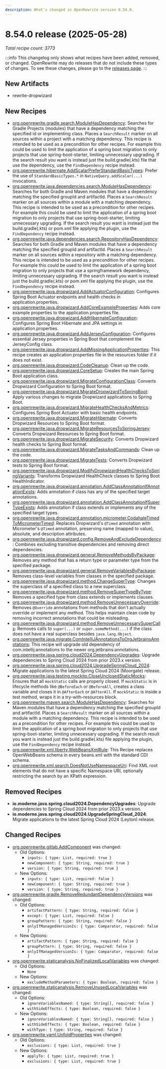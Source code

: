```yaml
---
description: What's changed in OpenRewrite version 8.54.0.
---
```


# 8.54.0 release (2025-05-28)

_Total recipe count: 3773_

:::info
This changelog only shows what recipes have been added, removed, or changed. OpenRewrite may do releases that do not include these types of changes. To see these changes, please go to the [releases page](https://github.com/openrewrite/rewrite/releases).
:::

## New Artifacts
* rewrite-dropwizard

## New Recipes

* [org.openrewrite.gradle.search.ModuleHasDependency](https://docs.openrewrite.org/recipes/gradle/search/modulehasdependency): Searches for Gradle Projects (modules) that have a dependency matching the specified id or implementing class. Places a `SearchResult` marker on all sources within a project with a matching dependency. This recipe is intended to be used as a precondition for other recipes. For example this could be used to limit the application of a spring boot migration to only projects that use spring-boot-starter, limiting unnecessary upgrading. If the search result you want is instead just the build.gradle(.kts) file that use the dependency, use the `FindDependency` recipe instead. 
* [org.openrewrite.hibernate.AddScalarPreferStandardBasicTypes](https://docs.openrewrite.org/recipes/hibernate/addscalarpreferstandardbasictypes): Prefer the use of `StandardBasicTypes.*` in `NativeQuery.addScalar(...)` invocations. 
* [org.openrewrite.java.dependencies.search.ModuleHasDependency](https://docs.openrewrite.org/recipes/java/dependencies/search/modulehasdependency): Searches for both Gradle and Maven modules that have a dependency matching the specified groupId and artifactId. Places a `SearchResult` marker on all sources within a module with a matching dependency. This recipe is intended to be used as a precondition for other recipes. For example this could be used to limit the application of a spring boot migration to only projects that use spring-boot-starter, limiting unnecessary upgrading. If the search result you want is instead just the build.gradle(.kts) or pom.xml file applying the plugin, use the `FindDependency` recipe instead. 
* [org.openrewrite.java.dependencies.search.RepositoryHasDependency](https://docs.openrewrite.org/recipes/java/dependencies/search/repositoryhasdependency): Searches for both Gradle and Maven modules that have a dependency matching the specified groupId and artifactId. Places a `SearchResult` marker on all sources within a repository with a matching dependency. This recipe is intended to be used as a precondition for other recipes. For example this could be used to limit the application of a spring boot migration to only projects that use a springframework dependency, limiting unnecessary upgrading. If the search result you want is instead just the build.gradle(.kts) or pom.xml file applying the plugin, use the `FindDependency` recipe instead. 
* [org.openrewrite.java.dropwizard.AddActuatorConfiguration](https://docs.openrewrite.org/recipes/java/dropwizard/addactuatorconfiguration): Configures Spring Boot Actuator endpoints and health checks in application.properties. 
* [org.openrewrite.java.dropwizard.AddCoreExampleProperties](https://docs.openrewrite.org/recipes/java/dropwizard/addcoreexampleproperties): Adds core example properties to the application.properties file. 
* [org.openrewrite.java.dropwizard.AddHibernateConfiguration](https://docs.openrewrite.org/recipes/java/dropwizard/addhibernateconfiguration): Configures Spring Boot Hibernate and JPA settings in application.properties. 
* [org.openrewrite.java.dropwizard.AddJerseyConfiguration](https://docs.openrewrite.org/recipes/java/dropwizard/addjerseyconfiguration): Configures essential Jersey properties in Spring Boot that complement the JerseyConfig class. 
* [org.openrewrite.java.dropwizard.AddMissingApplicationProperties](https://docs.openrewrite.org/recipes/java/dropwizard/addmissingapplicationproperties): This recipe creates an application.properties file in the resources folder if it does not exist. 
* [org.openrewrite.java.dropwizard.CodeCleanup](https://docs.openrewrite.org/recipes/java/dropwizard/codecleanup): Clean up the code. 
* [org.openrewrite.java.dropwizard.CoreSetup](https://docs.openrewrite.org/recipes/java/dropwizard/coresetup): Creates the main Spring Boot application class. 
* [org.openrewrite.java.dropwizard.MigrateConfigurationClass](https://docs.openrewrite.org/recipes/java/dropwizard/migrateconfigurationclass): Converts Dropwizard Configuration to Spring Boot format. 
* [org.openrewrite.java.dropwizard.MigrateDropwizardToSpringBoot](https://docs.openrewrite.org/recipes/java/dropwizard/migratedropwizardtospringboot): Apply various changes to migrate Dropwizard applications to Spring Boot. 
* [org.openrewrite.java.dropwizard.MigrateHealthChecksAndMetrics](https://docs.openrewrite.org/recipes/java/dropwizard/migratehealthchecksandmetrics): Configures Spring Boot Actuator with basic health endpoints. 
* [org.openrewrite.java.dropwizard.MigrateHibernate](https://docs.openrewrite.org/recipes/java/dropwizard/migratehibernate): Converts Dropwizard Resources to Spring Boot format. 
* [org.openrewrite.java.dropwizard.MigrateResourcesToSpringJersey](https://docs.openrewrite.org/recipes/java/dropwizard/migrateresourcestospringjersey): Converts Dropwizard Resources to Spring Boot format. 
* [org.openrewrite.java.dropwizard.MigrateSecurity](https://docs.openrewrite.org/recipes/java/dropwizard/migratesecurity): Converts Dropwizard health checks to Spring Boot format. 
* [org.openrewrite.java.dropwizard.MigrateTasksAndCommands](https://docs.openrewrite.org/recipes/java/dropwizard/migratetasksandcommands): Clean up the code. 
* [org.openrewrite.java.dropwizard.MigrateTests](https://docs.openrewrite.org/recipes/java/dropwizard/migratetests): Converts Dropwizard tests to Spring Boot format. 
* [org.openrewrite.java.dropwizard.ModifyDropwizardHealthChecksToSpringVariants](https://docs.openrewrite.org/recipes/java/dropwizard/modifydropwizardhealthcheckstospringvariants): Transforms Dropwizard HealthCheck classes to Spring Boot HealthIndicator. 
* [org.openrewrite.java.dropwizard.annotation.AddClassAnnotationIfAnnotationExists](https://docs.openrewrite.org/recipes/java/dropwizard/annotation/addclassannotationifannotationexists): Adds annotation if class has any of the specified target annotations. 
* [org.openrewrite.java.dropwizard.annotation.AddClassAnnotationIfSuperTypeExists](https://docs.openrewrite.org/recipes/java/dropwizard/annotation/addclassannotationifsupertypeexists): Adds annotation if class extends or implements any of the specified target types. 
* [org.openrewrite.java.dropwizard.annotation.micrometer.CodahaleTimedToMicrometerTimed](https://docs.openrewrite.org/recipes/java/dropwizard/annotation/micrometer/codahaletimedtomicrometertimed): Replaces Dropwizard's `@Timed` annotation with Micrometer's `@Timed` annotation, preserving name (mapped to value), absolute, and description attributes. 
* [org.openrewrite.java.dropwizard.config.RemoveAndExcludeDependency](https://docs.openrewrite.org/recipes/java/dropwizard/config/removeandexcludedependency): Combines excluding transitive dependencies and removing direct dependencies. 
* [org.openrewrite.java.dropwizard.general.RemoveMethodsByPackage](https://docs.openrewrite.org/recipes/java/dropwizard/general/removemethodsbypackage): Removes any method that has a return type or parameter type from the specified package. 
* [org.openrewrite.java.dropwizard.general.RemoveVariablesByPackage](https://docs.openrewrite.org/recipes/java/dropwizard/general/removevariablesbypackage): Removes class-level variables from classes in the specified package. 
* [org.openrewrite.java.dropwizard.method.ChangeSuperType](https://docs.openrewrite.org/recipes/java/dropwizard/method/changesupertype): Changes the superclass of a specified class to a new superclass. 
* [org.openrewrite.java.dropwizard.method.RemoveSuperTypeByType](https://docs.openrewrite.org/recipes/java/dropwizard/method/removesupertypebytype): Removes a specified type from class extends or implements clauses. 
* [org.openrewrite.java.dropwizard.method.RemoveUnnecessaryOverride](https://docs.openrewrite.org/recipes/java/dropwizard/method/removeunnecessaryoverride): Removes `@Override` annotations from methods that don't actually override or implement any method. This helps maintain clean code by removing incorrect annotations that could be misleading. 
* [org.openrewrite.java.dropwizard.method.RemoveUnnecessarySuperCalls](https://docs.openrewrite.org/recipes/java/dropwizard/method/removeunnecessarysupercalls): Removes calls to `super(...)` or `super.someMethod(...)` if the class does not have a real superclass besides `java.lang.Object`. 
* [org.openrewrite.java.migrate.ComIntelliJAnnotationsToOrgJetbrainsAnnotations](https://docs.openrewrite.org/recipes/java/migrate/comintellijannotationstoorgjetbrainsannotations): This recipe will upgrade old dependency of com.intellij:annotations to the newer org.jetbrains:annotations. 
* [org.openrewrite.java.spring.cloud2024.DependencyUpgrades](https://docs.openrewrite.org/recipes/java/spring/cloud2024/dependencyupgrades): Upgrade dependencies to Spring Cloud 2024 from prior 2023.x version. 
* [org.openrewrite.java.spring.cloud2024.UpgradeSpringCloud_2024](https://docs.openrewrite.org/recipes/java/spring/cloud2024/upgradespringcloud_2024): Migrate applications to the latest Spring Cloud 2024 (Moorgate) release. 
* [org.openrewrite.java.testing.mockito.CloseUnclosedStaticMocks](https://docs.openrewrite.org/recipes/java/testing/mockito/closeunclosedstaticmocks): Ensures that all `mockStatic` calls are properly closed. If `mockStatic` is in lifecycle methods like `@BeforeEach` or `@BeforeAll`, creates a class variable and closes it in `@AfterEach` or `@AfterAll`. If `mockStatic` is inside a test method, wraps it in a try-with-resources block. 
* [org.openrewrite.maven.search.ModuleHasDependency](https://docs.openrewrite.org/recipes/maven/search/modulehasdependency): Searches for Maven modules that have a dependency matching the specified groupId and artifactId. Places a `SearchResult` marker on all sources within a module with a matching dependency. This recipe is intended to be used as a precondition for other recipes. For example this could be used to limit the application of a spring boot migration to only projects that use spring-boot-starter, limiting unnecessary upgrading. If the search result you want is instead just the build.gradle(.kts) file applying the plugin, use the `FindDependency` recipe instead. 
* [org.openrewrite.xml.liberty.WebBeansXmlRule](https://docs.openrewrite.org/recipes/xml/liberty/webbeansxmlrule): This Recipe replaces OpenWebBeans schema in every beans.xml with the standard CDI schema. 
* [org.openrewrite.xml.search.DoesNotUseNamespaceUri](https://docs.openrewrite.org/recipes/xml/search/doesnotusenamespaceuri): Find XML root elements that do not have a specific Namespace URI, optionally restricting the search by an XPath expression. 

## Removed Recipes

* **io.moderne.java.spring.cloud2024.DependencyUpgrades**: Upgrade dependencies to Spring Cloud 2024 from prior 2023.x version. 
* **io.moderne.java.spring.cloud2024.UpgradeSpringCloud_2024**: Migrate applications to the latest Spring Cloud 2024 (Leyton) release. 

## Changed Recipes

* [org.openrewrite.gitlab.AddComponent](https://docs.openrewrite.org/recipes/gitlab/addcomponent) was changed:
  * Old Options:
    * `inputs: { type: List, required: true }`
    * `newComponent: { type: String, required: true }`
    * `version: { type: String, required: true }`
  * New Options:
    * `inputs: { type: List, required: false }`
    * `newComponent: { type: String, required: true }`
    * `version: { type: String, required: true }`
* [org.openrewrite.gradle.RemoveRedundantDependencyVersions](https://docs.openrewrite.org/recipes/gradle/removeredundantdependencyversions) was changed:
  * Old Options:
    * `artifactPattern: { type: String, required: false }`
    * `except: { type: List, required: false }`
    * `groupPattern: { type: String, required: false }`
    * `onlyIfManagedVersionIs: { type: Comparator, required: false }`
  * New Options:
    * `artifactPattern: { type: String, required: false }`
    * `groupPattern: { type: String, required: false }`
    * `onlyIfManagedVersionIs: { type: Comparator, required: false }`
* [org.openrewrite.staticanalysis.NoFinalizedLocalVariables](https://docs.openrewrite.org/recipes/staticanalysis/nofinalizedlocalvariables) was changed:
  * Old Options:
    * `None`
  * New Options:
    * `excludeMethodParameters: { type: Boolean, required: false }`
* [org.openrewrite.staticanalysis.RemoveUnusedLocalVariables](https://docs.openrewrite.org/recipes/staticanalysis/removeunusedlocalvariables) was changed:
  * Old Options:
    * `ignoreVariablesNamed: { type: String[], required: false }`
    * `withSideEffects: { type: Boolean, required: false }`
  * New Options:
    * `ignoreVariablesNamed: { type: String[], required: false }`
    * `withSideEffects: { type: Boolean, required: false }`
    * `withType: { type: String, required: false }`
* [org.openrewrite.yaml.UnfoldProperties](https://docs.openrewrite.org/recipes/yaml/unfoldproperties) was changed:
  * Old Options:
    * `exclusions: { type: List, required: true }`
  * New Options:
    * `applyTo: { type: List, required: true }`
    * `exclusions: { type: List, required: true }`
